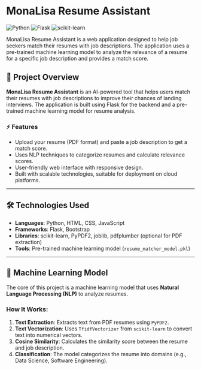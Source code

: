 # MonaLisa Resume Assistant

![Python](https://img.shields.io/badge/Python-3.7%2B-blue)
![Flask](https://img.shields.io/badge/Flask-2.3.2-green)
![scikit-learn](https://img.shields.io/badge/scikit--learn-1.3.0-orange)

MonaLisa Resume Assistant is a web application designed to help job seekers match their resumes with job descriptions. The application uses a pre-trained machine learning model to analyze the relevance of a resume for a specific job description and provides a match score.

## 📝 Project Overview
**MonaLisa Resume Assistant** is an AI-powered tool that helps users match their resumes with job descriptions to improve their chances of landing interviews. The application is built using Flask for the backend and a pre-trained machine learning model for resume analysis.

### ⚡ Features
- Upload your resume (PDF format) and paste a job description to get a match score.
- Uses NLP techniques to categorize resumes and calculate relevance scores.
- User-friendly web interface with responsive design.
- Built with scalable technologies, suitable for deployment on cloud platforms.

---

## 🛠️ Technologies Used
- **Languages**: Python, HTML, CSS, JavaScript
- **Frameworks**: Flask, Bootstrap
- **Libraries**: scikit-learn, PyPDF2, joblib, pdfplumber (optional for PDF extraction)
- **Tools**: Pre-trained machine learning model (`resume_matcher_model.pkl`)

---

## 🤖 Machine Learning Model
The core of this project is a machine learning model that uses **Natural Language Processing (NLP)** to analyze resumes.

### How It Works:
1. **Text Extraction**: Extracts text from PDF resumes using `PyPDF2`.
2. **Text Vectorization**: Uses `TfidfVectorizer` from `scikit-learn` to convert text into numerical vectors.
3. **Cosine Similarity**: Calculates the similarity score between the resume and job description.
4. **Classification**: The model categorizes the resume into domains (e.g., Data Science, Software Engineering).
